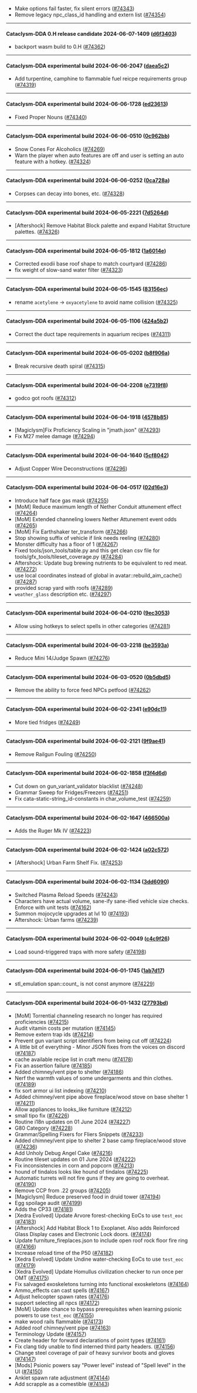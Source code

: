 * Make options fail faster, fix silent errors ([#74343](https://github.com/CleverRaven/Cataclysm-DDA/pull/74343))
* Remove legacy npc_class_id handling and extern list ([#74354](https://github.com/CleverRaven/Cataclysm-DDA/pull/74354))

---

#### Cataclysm-DDA 0.H release candidate 2024-06-07-1409 ([d6f3403](https://github.com/CleverRaven/Cataclysm-DDA/releases/tag/cdda-0.H-2024-06-07-1409))

* backport wasm build to 0.H ([#74362](https://github.com/CleverRaven/Cataclysm-DDA/pull/74362))

---

#### Cataclysm-DDA experimental build 2024-06-06-2047 ([daea5c2](https://github.com/CleverRaven/Cataclysm-DDA/releases/tag/cdda-experimental-2024-06-06-2047))

* Add turpentine, camphine to flammable fuel reicpe requirements group ([#74319](https://github.com/CleverRaven/Cataclysm-DDA/pull/74319))

---

#### Cataclysm-DDA experimental build 2024-06-06-1728 ([ed23613](https://github.com/CleverRaven/Cataclysm-DDA/releases/tag/cdda-experimental-2024-06-06-1728))

* Fixed Proper Nouns ([#74340](https://github.com/CleverRaven/Cataclysm-DDA/pull/74340))

---

#### Cataclysm-DDA experimental build 2024-06-06-0510 ([0c962bb](https://github.com/CleverRaven/Cataclysm-DDA/releases/tag/cdda-experimental-2024-06-06-0510))

* Snow Cones For Alcoholics ([#74269](https://github.com/CleverRaven/Cataclysm-DDA/pull/74269))
* Warn the player when auto features are off and user is setting an auto feature with a hotkey. ([#74324](https://github.com/CleverRaven/Cataclysm-DDA/pull/74324))

---

#### Cataclysm-DDA experimental build 2024-06-06-0252 ([0ca728a](https://github.com/CleverRaven/Cataclysm-DDA/releases/tag/cdda-experimental-2024-06-06-0252))

* Corpses can decay into bones, etc. ([#74328](https://github.com/CleverRaven/Cataclysm-DDA/pull/74328))

---

#### Cataclysm-DDA experimental build 2024-06-05-2221 ([7d5264d](https://github.com/CleverRaven/Cataclysm-DDA/releases/tag/cdda-experimental-2024-06-05-2221))

* [Aftershock] Remove Habitat Block palette and expand Habitat Structure palettes. ([#74326](https://github.com/CleverRaven/Cataclysm-DDA/pull/74326))

---

#### Cataclysm-DDA experimental build 2024-06-05-1812 ([1a6014e](https://github.com/CleverRaven/Cataclysm-DDA/releases/tag/cdda-experimental-2024-06-05-1812))

* Corrected exodii base roof shape to match courtyard ([#74286](https://github.com/CleverRaven/Cataclysm-DDA/pull/74286))
* fix weight of slow-sand water filter ([#74323](https://github.com/CleverRaven/Cataclysm-DDA/pull/74323))

---

#### Cataclysm-DDA experimental build 2024-06-05-1545 ([83156ec](https://github.com/CleverRaven/Cataclysm-DDA/releases/tag/cdda-experimental-2024-06-05-1545))

* rename `acetylene` -> `oxyacetylene` to avoid name collision ([#74325](https://github.com/CleverRaven/Cataclysm-DDA/pull/74325))

---

#### Cataclysm-DDA experimental build 2024-06-05-1106 ([424a5b2](https://github.com/CleverRaven/Cataclysm-DDA/releases/tag/cdda-experimental-2024-06-05-1106))

* Correct the duct tape requirements in aquarium recipes ([#74311](https://github.com/CleverRaven/Cataclysm-DDA/pull/74311))

---

#### Cataclysm-DDA experimental build 2024-06-05-0202 ([b8f906a](https://github.com/CleverRaven/Cataclysm-DDA/releases/tag/cdda-experimental-2024-06-05-0202))

* Break recursive death spiral ([#74315](https://github.com/CleverRaven/Cataclysm-DDA/pull/74315))

---

#### Cataclysm-DDA experimental build 2024-06-04-2208 ([e7319f8](https://github.com/CleverRaven/Cataclysm-DDA/releases/tag/cdda-experimental-2024-06-04-2208))

* godco got roofs ([#74312](https://github.com/CleverRaven/Cataclysm-DDA/pull/74312))

---

#### Cataclysm-DDA experimental build 2024-06-04-1918 ([4578b85](https://github.com/CleverRaven/Cataclysm-DDA/releases/tag/cdda-experimental-2024-06-04-1918))

* [Magiclysm]Fix Proficiency Scaling in "jmath.json" ([#74293](https://github.com/CleverRaven/Cataclysm-DDA/pull/74293))
* Fix M27 melee damage ([#74294](https://github.com/CleverRaven/Cataclysm-DDA/pull/74294))

---

#### Cataclysm-DDA experimental build 2024-06-04-1640 ([5cf8042](https://github.com/CleverRaven/Cataclysm-DDA/releases/tag/cdda-experimental-2024-06-04-1640))

* Adjust Copper Wire Deconstructions ([#74296](https://github.com/CleverRaven/Cataclysm-DDA/pull/74296))

---

#### Cataclysm-DDA experimental build 2024-06-04-0517 ([02d16e3](https://github.com/CleverRaven/Cataclysm-DDA/releases/tag/cdda-experimental-2024-06-04-0517))

* Introduce half face gas mask ([#74255](https://github.com/CleverRaven/Cataclysm-DDA/pull/74255))
* [MoM] Reduce maximum length of Nether Conduit attunement effect ([#74264](https://github.com/CleverRaven/Cataclysm-DDA/pull/74264))
* [MoM] Extended channeling lowers Nether Attunement event odds ([#74265](https://github.com/CleverRaven/Cataclysm-DDA/pull/74265))
* [MoM] Fix Earthshaker ter_transform ([#74266](https://github.com/CleverRaven/Cataclysm-DDA/pull/74266))
* Stop showing suffix of vehicle if link needs reeling ([#74280](https://github.com/CleverRaven/Cataclysm-DDA/pull/74280))
* Monster difficulty has a floor of 1 ([#74267](https://github.com/CleverRaven/Cataclysm-DDA/pull/74267))
* Fixed tools/json_tools/table.py and this get clean csv file for tools/gfx_tools/tileset_coverage.py ([#74284](https://github.com/CleverRaven/Cataclysm-DDA/pull/74284))
* Aftershock: Update bug brewing nutrients to be equivalent to red meat. ([#74272](https://github.com/CleverRaven/Cataclysm-DDA/pull/74272))
* use local coordinates instead of global in avatar::rebuild_aim_cache() ([#74287](https://github.com/CleverRaven/Cataclysm-DDA/pull/74287))
* provided scrap yard with roofs ([#74289](https://github.com/CleverRaven/Cataclysm-DDA/pull/74289))
* `weather_glass` description etc. ([#74297](https://github.com/CleverRaven/Cataclysm-DDA/pull/74297))

---

#### Cataclysm-DDA experimental build 2024-06-04-0210 ([9ec3053](https://github.com/CleverRaven/Cataclysm-DDA/releases/tag/cdda-experimental-2024-06-04-0210))

* Allow using hotkeys to select spells in other categories ([#74281](https://github.com/CleverRaven/Cataclysm-DDA/pull/74281))

---

#### Cataclysm-DDA experimental build 2024-06-03-2218 ([be3593a](https://github.com/CleverRaven/Cataclysm-DDA/releases/tag/cdda-experimental-2024-06-03-2218))

* Reduce Mini 14/Judge Spawn ([#74276](https://github.com/CleverRaven/Cataclysm-DDA/pull/74276))

---

#### Cataclysm-DDA experimental build 2024-06-03-0520 ([0b5dbd5](https://github.com/CleverRaven/Cataclysm-DDA/releases/tag/cdda-experimental-2024-06-03-0520))

* Remove the ability to force feed NPCs petfood ([#74262](https://github.com/CleverRaven/Cataclysm-DDA/pull/74262))

---

#### Cataclysm-DDA experimental build 2024-06-02-2341 ([e90dc11](https://github.com/CleverRaven/Cataclysm-DDA/releases/tag/cdda-experimental-2024-06-02-2341))

* More tied fridges ([#74249](https://github.com/CleverRaven/Cataclysm-DDA/pull/74249))

---

#### Cataclysm-DDA experimental build 2024-06-02-2121 ([9f9ae41](https://github.com/CleverRaven/Cataclysm-DDA/releases/tag/cdda-experimental-2024-06-02-2121))

* Remove Railgun Fouling ([#74250](https://github.com/CleverRaven/Cataclysm-DDA/pull/74250))

---

#### Cataclysm-DDA experimental build 2024-06-02-1858 ([f3f4d6d](https://github.com/CleverRaven/Cataclysm-DDA/releases/tag/cdda-experimental-2024-06-02-1858))

* Cut down on gun_variant_validator blacklist ([#74248](https://github.com/CleverRaven/Cataclysm-DDA/pull/74248))
* Grammar Sweep for Fridges/Freezers ([#74251](https://github.com/CleverRaven/Cataclysm-DDA/pull/74251))
* Fix cata-static-string_id-constants in char_volume_test ([#74259](https://github.com/CleverRaven/Cataclysm-DDA/pull/74259))

---

#### Cataclysm-DDA experimental build 2024-06-02-1647 ([466500a](https://github.com/CleverRaven/Cataclysm-DDA/releases/tag/cdda-experimental-2024-06-02-1647))

* Adds the Ruger Mk IV ([#74223](https://github.com/CleverRaven/Cataclysm-DDA/pull/74223))

---

#### Cataclysm-DDA experimental build 2024-06-02-1424 ([a02c572](https://github.com/CleverRaven/Cataclysm-DDA/releases/tag/cdda-experimental-2024-06-02-1424))

* [Aftershock] Urban Farm Shelf Fix. ([#74253](https://github.com/CleverRaven/Cataclysm-DDA/pull/74253))

---

#### Cataclysm-DDA experimental build 2024-06-02-1134 ([3dd6090](https://github.com/CleverRaven/Cataclysm-DDA/releases/tag/cdda-experimental-2024-06-02-1134))

* Switched Plasma Reload Speeds ([#74243](https://github.com/CleverRaven/Cataclysm-DDA/pull/74243))
* Characters have actual volume, sane-ify sane-ified vehicle size checks. Enforce with unit tests ([#74162](https://github.com/CleverRaven/Cataclysm-DDA/pull/74162))
* Summon mojocycle upgrades at lvl 10 ([#74193](https://github.com/CleverRaven/Cataclysm-DDA/pull/74193))
* Aftershock: Urban farms ([#74239](https://github.com/CleverRaven/Cataclysm-DDA/pull/74239))

---

#### Cataclysm-DDA experimental build 2024-06-02-0049 ([c4c9f26](https://github.com/CleverRaven/Cataclysm-DDA/releases/tag/cdda-experimental-2024-06-02-0049))

* Load sound-triggered traps with more safety ([#74198](https://github.com/CleverRaven/Cataclysm-DDA/pull/74198))

---

#### Cataclysm-DDA experimental build 2024-06-01-1745 ([1ab7d17](https://github.com/CleverRaven/Cataclysm-DDA/releases/tag/cdda-experimental-2024-06-01-1745))

* stl_emulation span::count_ is not const anymore ([#74229](https://github.com/CleverRaven/Cataclysm-DDA/pull/74229))

---

#### Cataclysm-DDA experimental build 2024-06-01-1432 ([27793bd](https://github.com/CleverRaven/Cataclysm-DDA/releases/tag/cdda-experimental-2024-06-01-1432))

* [MoM] Torrential channeling research no longer has required proficiencies ([#74215](https://github.com/CleverRaven/Cataclysm-DDA/pull/74215))
* Audit vitamin costs per mutation ([#74145](https://github.com/CleverRaven/Cataclysm-DDA/pull/74145))
* Remove extern trap ids ([#74214](https://github.com/CleverRaven/Cataclysm-DDA/pull/74214))
* Prevent gun variant script identifiers from being cut off ([#74224](https://github.com/CleverRaven/Cataclysm-DDA/pull/74224))
* A little bit of everything - Minor JSON fixes from the voices on discord ([#74187](https://github.com/CleverRaven/Cataclysm-DDA/pull/74187))
* cache available recipe list in craft menu ([#74178](https://github.com/CleverRaven/Cataclysm-DDA/pull/74178))
* Fix an assertion failure ([#74185](https://github.com/CleverRaven/Cataclysm-DDA/pull/74185))
* Added chimney/vent pipe to shelter ([#74186](https://github.com/CleverRaven/Cataclysm-DDA/pull/74186))
* Nerf the warmth values of some undergarments and thin clothes. ([#74189](https://github.com/CleverRaven/Cataclysm-DDA/pull/74189))
* fix sort armor ui list indexing ([#74210](https://github.com/CleverRaven/Cataclysm-DDA/pull/74210))
* Added chimney/vent pipe above fireplace/wood stove on base shelter 1 ([#74211](https://github.com/CleverRaven/Cataclysm-DDA/pull/74211))
* Allow appliances to looks_like furniture ([#74212](https://github.com/CleverRaven/Cataclysm-DDA/pull/74212))
* small tipo fix ([#74226](https://github.com/CleverRaven/Cataclysm-DDA/pull/74226))
* Routine i18n updates on 01 June 2024 ([#74227](https://github.com/CleverRaven/Cataclysm-DDA/pull/74227))
* G80 Category ([#74228](https://github.com/CleverRaven/Cataclysm-DDA/pull/74228))
* Grammar/Spelling Fixers for Fliers Snippets ([#74233](https://github.com/CleverRaven/Cataclysm-DDA/pull/74233))
* Added chimney/vent pipe to shelter 2 base camp fireplace/wood stove ([#74236](https://github.com/CleverRaven/Cataclysm-DDA/pull/74236))
* Add Unholy Debug Angel Cake ([#74216](https://github.com/CleverRaven/Cataclysm-DDA/pull/74216))
* Routine tileset updates on 01 June 2024 ([#74222](https://github.com/CleverRaven/Cataclysm-DDA/pull/74222))
* Fix inconsistencies in corn and popcorn ([#74213](https://github.com/CleverRaven/Cataclysm-DDA/pull/74213))
* hound of tindalos looks like hound of tindalos ([#74225](https://github.com/CleverRaven/Cataclysm-DDA/pull/74225))
* Automatic turrets will not fire guns if they are going to overheat. ([#74190](https://github.com/CleverRaven/Cataclysm-DDA/pull/74190))
* Remove CCP from .22 groups ([#74205](https://github.com/CleverRaven/Cataclysm-DDA/pull/74205))
* [Magiclysm] Reduce preserved food in druid tower ([#74194](https://github.com/CleverRaven/Cataclysm-DDA/pull/74194))
* Egg spoilage audit ([#74199](https://github.com/CleverRaven/Cataclysm-DDA/pull/74199))
* Adds the CP33 ([#74181](https://github.com/CleverRaven/Cataclysm-DDA/pull/74181))
* [Xedra Evolved] Update Arvore forest-checking EoCs to use `test_eoc` ([#74183](https://github.com/CleverRaven/Cataclysm-DDA/pull/74183))
* [Aftershock] Add Habitat Block 1 to Exoplanet. Also adds Reinforced Glass Display cases and Electronic Lock doors. ([#74174](https://github.com/CleverRaven/Cataclysm-DDA/pull/74174))
* Update furniture_fireplaces.json to include open roof rock floor fire ring ([#74166](https://github.com/CleverRaven/Cataclysm-DDA/pull/74166))
* Increase reload time of the P50 ([#74182](https://github.com/CleverRaven/Cataclysm-DDA/pull/74182))
* [Xedra Evolved] Update Undine water-checking EoCs to use `test_eoc` ([#74179](https://github.com/CleverRaven/Cataclysm-DDA/pull/74179))
* [Xedra Evolved] Update Homullus civilization checker to run once per OMT ([#74175](https://github.com/CleverRaven/Cataclysm-DDA/pull/74175))
* Fix salvaged exoskeletons turning into functional exoskeletons ([#74164](https://github.com/CleverRaven/Cataclysm-DDA/pull/74164))
* Ammo_effects can cast spells ([#74167](https://github.com/CleverRaven/Cataclysm-DDA/pull/74167))
* Adjust helicopter spawn rates ([#74176](https://github.com/CleverRaven/Cataclysm-DDA/pull/74176))
* support selecting all npcs ([#74172](https://github.com/CleverRaven/Cataclysm-DDA/pull/74172))
* [MoM] Update chance to bypass prerequisites when learning psionic powers to use `test_eoc` ([#74155](https://github.com/CleverRaven/Cataclysm-DDA/pull/74155))
* make wood rails flammable ([#74173](https://github.com/CleverRaven/Cataclysm-DDA/pull/74173))
* Added roof chimney/vent pipe ([#74163](https://github.com/CleverRaven/Cataclysm-DDA/pull/74163))
* Terminology Update ([#74157](https://github.com/CleverRaven/Cataclysm-DDA/pull/74157))
* Create header for forward declarations of point types ([#74161](https://github.com/CleverRaven/Cataclysm-DDA/pull/74161))
* Fix clang tidy unable to find interned third party headers. ([#74156](https://github.com/CleverRaven/Cataclysm-DDA/pull/74156))
* Change steel coverage of pair of heavy survivor boots and gloves ([#74147](https://github.com/CleverRaven/Cataclysm-DDA/pull/74147))
* [Mods] Psionic powers say "Power level" instead of "Spell level" in the UI ([#74150](https://github.com/CleverRaven/Cataclysm-DDA/pull/74150))
* Anklet spawn rate adjustment ([#74144](https://github.com/CleverRaven/Cataclysm-DDA/pull/74144))
* Add scrapple as a comestible ([#74143](https://github.com/CleverRaven/Cataclysm-DDA/pull/74143))
